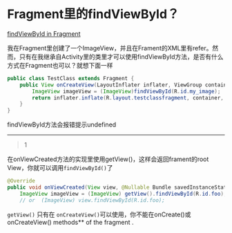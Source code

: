 # Fragment里的findViewById？
[findViewById in Fragment](https://stackoverflow.com/questions/6495898/findviewbyid-in-fragment)

我在Fragment里创建了一个ImageView，并且在Frament的XML里有refer。然而，只有在我继承自Activity里的类里才可以使用findViewById方法，是否有什么方式在Fragment也可以？就想下面一样

```java
public class TestClass extends Fragment {
    public View onCreateView(LayoutInflater inflater, ViewGroup container, Bundle savedInstanceState) {
        ImageView imageView = (ImageView)findViewById(R.id.my_image);
        return inflater.inflate(R.layout.testclassfragment, container, false);
    }
}
```

findViewById方法会报错提示undefined

___



> 1

在onViewCreated方法的实现里使用getView()，这样会返回frament的root View，你就可以调用`findViewById()`了

```java
@Override
public void onViewCreated(View view, @Nullable Bundle savedInstanceState) {
    ImageView imageView = (ImageView) getView().findViewById(R.id.foo);
    // or  (ImageView) view.findViewById(R.id.foo); 
```

`getView()` 只有在 `onCreateView()`可以使用，你不能在onCreate()或onCreateView() methods** of the fragment .